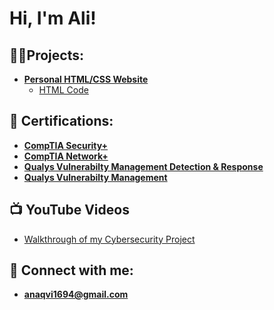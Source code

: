 <h1>Hi, I'm Ali! 

<h2>👨‍💻Projects:</h2>

- <b>[Personal HTML/CSS Website](https://gitahn11.github.io/Website/) </b>
    - [HTML Code](https://github.com/gitahn11/Website/blob/Main2.0/index.html)

<h2>🌱 Certifications: </h2>

- <b>[CompTIA Security+](https://github.com/gitahn11/gitahn11/blob/main/Certifications/CompTIA%20Security%2B%20ce%20certificate.pdf) </b>
- <b>[CompTIA Network+](https://github.com/gitahn11/gitahn11/blob/main/Certifications/CompTIA%20Network%2B%20ce%20certificate.pdf) </b>
- <b>[Qualys Vulnerabilty Management Detection & Response](https://github.com/gitahn11/gitahn11/blob/main/Certifications/coursecompletion%20(4).pdf) </b>
- <b>[Qualys Vulnerabilty Management](https://github.com/gitahn11/gitahn11/blob/main/Certifications/coursecompletion%20(5).pdf) </b>


<h2>📺 YouTube Videos </h2>

- [Walkthrough of my Cybersecurity Project](https://www.youtube.com/watch?v=a83ASGn_V_s)


<h2> 🤳 Connect with me:</h2>

- <b> anaqvi1694@gmail.com </b>

<!--
**Gitahn11/Gitahn11** is a ✨ _special_ ✨ repository because its `README.md` (this file) appears on your GitHub profile.

Here are some ideas to get you started:

- 🔭 I’m currently working on ...
- 🌱 I’m currently learning ...
- 👯 I’m looking to collaborate on ...
- 🤔 I’m looking for help with ...
- 💬 Ask me about ...
- 📫 How to reach me: ...
- 😄 Pronouns: ...
- ⚡ Fun fact: ...
-->
